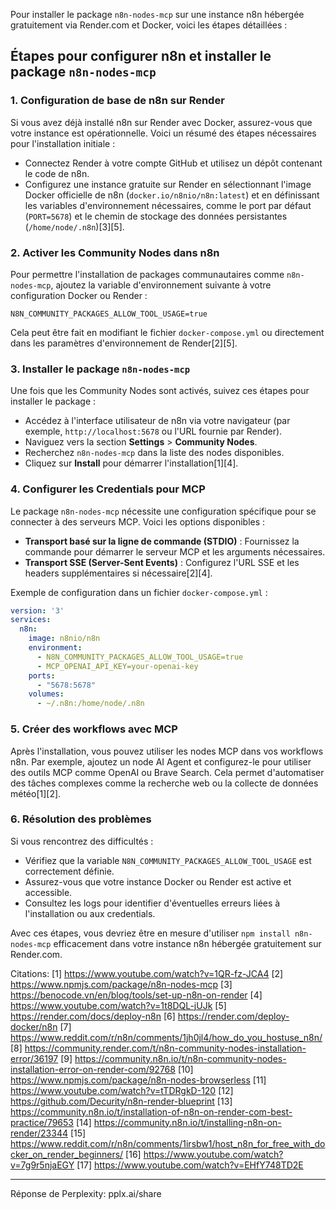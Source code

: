 Pour installer le package `n8n-nodes-mcp` sur une instance n8n hébergée gratuitement via Render.com et Docker, voici les étapes détaillées :

## **Étapes pour configurer n8n et installer le package `n8n-nodes-mcp`**

### **1. Configuration de base de n8n sur Render**
Si vous avez déjà installé n8n sur Render avec Docker, assurez-vous que votre instance est opérationnelle. Voici un résumé des étapes nécessaires pour l'installation initiale :
- Connectez Render à votre compte GitHub et utilisez un dépôt contenant le code de n8n.
- Configurez une instance gratuite sur Render en sélectionnant l'image Docker officielle de n8n (`docker.io/n8nio/n8n:latest`) et en définissant les variables d'environnement nécessaires, comme le port par défaut (`PORT=5678`) et le chemin de stockage des données persistantes (`/home/node/.n8n`)[3][5].

### **2. Activer les Community Nodes dans n8n**
Pour permettre l'installation de packages communautaires comme `n8n-nodes-mcp`, ajoutez la variable d'environnement suivante à votre configuration Docker ou Render :
```
N8N_COMMUNITY_PACKAGES_ALLOW_TOOL_USAGE=true
```
Cela peut être fait en modifiant le fichier `docker-compose.yml` ou directement dans les paramètres d'environnement de Render[2][5].

### **3. Installer le package `n8n-nodes-mcp`**
Une fois que les Community Nodes sont activés, suivez ces étapes pour installer le package :
- Accédez à l'interface utilisateur de n8n via votre navigateur (par exemple, `http://localhost:5678` ou l'URL fournie par Render).
- Naviguez vers la section **Settings** > **Community Nodes**.
- Recherchez `n8n-nodes-mcp` dans la liste des nodes disponibles.
- Cliquez sur **Install** pour démarrer l'installation[1][4].

### **4. Configurer les Credentials pour MCP**
Le package `n8n-nodes-mcp` nécessite une configuration spécifique pour se connecter à des serveurs MCP. Voici les options disponibles :
- **Transport basé sur la ligne de commande (STDIO)** : Fournissez la commande pour démarrer le serveur MCP et les arguments nécessaires.
- **Transport SSE (Server-Sent Events)** : Configurez l'URL SSE et les headers supplémentaires si nécessaire[2][4].

Exemple de configuration dans un fichier `docker-compose.yml` :
```yaml
version: '3'
services:
  n8n:
    image: n8nio/n8n
    environment:
      - N8N_COMMUNITY_PACKAGES_ALLOW_TOOL_USAGE=true
      - MCP_OPENAI_API_KEY=your-openai-key
    ports:
      - "5678:5678"
    volumes:
      - ~/.n8n:/home/node/.n8n
```

### **5. Créer des workflows avec MCP**
Après l'installation, vous pouvez utiliser les nodes MCP dans vos workflows n8n. Par exemple, ajoutez un node AI Agent et configurez-le pour utiliser des outils MCP comme OpenAI ou Brave Search. Cela permet d'automatiser des tâches complexes comme la recherche web ou la collecte de données météo[1][2].

### **6. Résolution des problèmes**
Si vous rencontrez des difficultés :
- Vérifiez que la variable `N8N_COMMUNITY_PACKAGES_ALLOW_TOOL_USAGE` est correctement définie.
- Assurez-vous que votre instance Docker ou Render est active et accessible.
- Consultez les logs pour identifier d'éventuelles erreurs liées à l'installation ou aux credentials.

Avec ces étapes, vous devriez être en mesure d'utiliser `npm install n8n-nodes-mcp` efficacement dans votre instance n8n hébergée gratuitement sur Render.com.

Citations:
[1] https://www.youtube.com/watch?v=1QR-fz-JCA4
[2] https://www.npmjs.com/package/n8n-nodes-mcp
[3] https://benocode.vn/en/blog/tools/set-up-n8n-on-render
[4] https://www.youtube.com/watch?v=1t8DQL-jUJk
[5] https://render.com/docs/deploy-n8n
[6] https://render.com/deploy-docker/n8n
[7] https://www.reddit.com/r/n8n/comments/1jh0jl4/how_do_you_hostuse_n8n/
[8] https://community.render.com/t/n8n-community-nodes-installation-error/36197
[9] https://community.n8n.io/t/n8n-community-nodes-installation-error-on-render-com/92768
[10] https://www.npmjs.com/package/n8n-nodes-browserless
[11] https://www.youtube.com/watch?v=tTDRgkD-120
[12] https://github.com/Decurity/n8n-render-blueprint
[13] https://community.n8n.io/t/installation-of-n8n-on-render-com-best-practice/79653
[14] https://community.n8n.io/t/installing-n8n-on-render/23344
[15] https://www.reddit.com/r/n8n/comments/1irsbw1/host_n8n_for_free_with_docker_on_render_beginners/
[16] https://www.youtube.com/watch?v=7g9r5njaEGY
[17] https://www.youtube.com/watch?v=EHfY748TD2E

---
Réponse de Perplexity: pplx.ai/share
